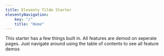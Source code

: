 ```yaml
---
title: Eleventy Tilde Starter
eleventyNavigation: 
    key: "/"
    title: "Home"
---
```



This starter has a few things built in. All features are demod on seperate pages. Just navigate around using the table of contents to see all feature demos

